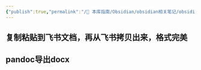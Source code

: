 ```yaml
---
{"publish":true,"permalink":"/🧰 本库指南/Obsidian/obsidian相关笔记/obsidian md文档导入到其他docx企业微信文档等地方的方法.md","created":"2025-04-04T01:07:09.172+08:00","modified":"2025-07-07T17:10:23.996+08:00","published":"2025-07-07T17:10:23.996+08:00","cssclasses":""}
---
```



## 复制粘贴到飞书文档，再从飞书拷贝出来，格式完美
## pandoc导出docx